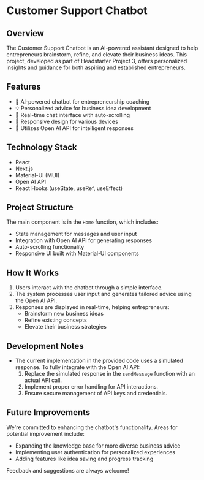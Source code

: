 #  Customer Support Chatbot

## Overview

The  Customer Support Chatbot is an AI-powered assistant designed to help entrepreneurs brainstorm, refine, and elevate their business ideas. This project, developed as part of Headstarter Project 3, offers personalized insights and guidance for both aspiring and established entrepreneurs.

## Features

- 🤖 AI-powered chatbot for entrepreneurship coaching
- 💡 Personalized advice for business idea development
- 🔄 Real-time chat interface with auto-scrolling
- 📱 Responsive design for various devices
- 🧠 Utilizes Open AI API for intelligent responses

## Technology Stack

- React
- Next.js
- Material-UI (MUI)
- Open AI API
- React Hooks (useState, useRef, useEffect)

## Project Structure

The main component is in the `Home` function, which includes:

- State management for messages and user input
- Integration with Open AI API for generating responses
- Auto-scrolling functionality
- Responsive UI built with Material-UI components

## How It Works

1. Users interact with the chatbot through a simple interface.
2. The system processes user input and generates tailored advice using the Open AI API.
3. Responses are displayed in real-time, helping entrepreneurs:
   - Brainstorm new business ideas
   - Refine existing concepts
   - Elevate their business strategies

## Development Notes

- The current implementation in the provided code uses a simulated response. To fully integrate with the Open AI API:
  1. Replace the simulated response in the `sendMessage` function with an actual API call.
  2. Implement proper error handling for API interactions.
  3. Ensure secure management of API keys and credentials.

## Future Improvements

We're committed to enhancing the chatbot's functionality. Areas for potential improvement include:

- Expanding the knowledge base for more diverse business advice
- Implementing user authentication for personalized experiences
- Adding features like idea saving and progress tracking

Feedback and suggestions are always welcome!

